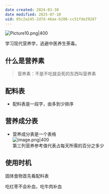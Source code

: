 ```yaml
---
date created: 2024-03-30
date modified: 2025-07-10
uid: 05c2a245-2d7d-46ae-b206-cc51fde29287
---
```


![Picture10.png|400](https://imagehosting4picgo.oss-cn-beijing.aliyuncs.com/imagehosting/fix-dir%2Fliuyishou%2Ftmp%2F2024%2F04%2F08%2F01-12-48-e960f89240cd8d9d94b3ca88ead57c79-Picture10-f2d270.png?x-oss-process=image/resize,l_400)

学习现代营养学，逃避中医养生荼毒。

<!-- more -->

## [](https://liugongzi.org/%E8%90%A5%E5%85%BB%E5%AD%A6/#%E4%BB%80%E4%B9%88%E6%98%AF%E8%90%A5%E5%85%BB%E7%B4%A0 "什么是营养素") 什么是营养素

> 营养素：不是不吃就会死的东西叫营养素

## 配料表

- 配料表是一段字，由多到少排序

## 营养成分表

- 营养成分表是一个表格  
![image.png|400](https://imagehosting4picgo.oss-cn-beijing.aliyuncs.com/imagehosting/fix-dir%2Fpicgo%2Fpicgo-clipboard-images%2F2024%2F04%2F14%2F00-44-35-a3273510cc0084008ac3b9ec99d5b2ca-20240414004434-ce274f.png)  
第三列营养参考值代表占每天所需的百分之多少

## 使用时机

固体食物首先看配料表

吃红枣不会补血，吃牛肉补血
